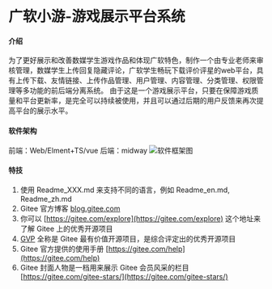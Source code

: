 # 广软小游-游戏展示平台系统

#### 介绍
为了更好展示和改善数媒学生游戏作品和体现广软特色，制作一个由专业老师来审核管理，数媒学生上传回复隐藏评论，广软学生畅玩下载评价评星的web平台，具有上传下载、友情链接、上传作品管理、用户管理、内容管理、分类管理、权限管理等多功能的前后端分离系统。
由于这是一个游戏展示平台，只要在保障游戏质量和平台更新率，是完全可以持续被使用，并且可以通过后期的用户反馈来再次提高平台的展示水平。

#### 软件架构
前端：Web/Elment+TS/vue
后端：midway
![软件框架图](https://foruda.gitee.com/images/1678673120531061328/4462b3e6_10748036.png "屏幕截图")


#### 特技

1.  使用 Readme\_XXX.md 来支持不同的语言，例如 Readme\_en.md, Readme\_zh.md
2.  Gitee 官方博客 [blog.gitee.com](https://blog.gitee.com)
3.  你可以 [https://gitee.com/explore](https://gitee.com/explore) 这个地址来了解 Gitee 上的优秀开源项目
4.  [GVP](https://gitee.com/gvp) 全称是 Gitee 最有价值开源项目，是综合评定出的优秀开源项目
5.  Gitee 官方提供的使用手册 [https://gitee.com/help](https://gitee.com/help)
6.  Gitee 封面人物是一档用来展示 Gitee 会员风采的栏目 [https://gitee.com/gitee-stars/](https://gitee.com/gitee-stars/)
